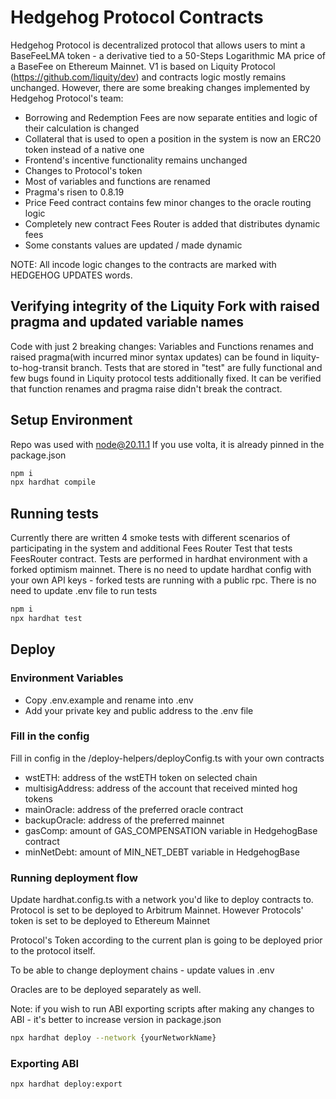# Hedgehog Protocol Contracts

Hedgehog Protocol is decentralized protocol that allows users to mint a BaseFeeLMA token - a derivative tied to a 50-Steps Logarithmic MA
price of a BaseFee on Ethereum Mainnet.
V1 is based on Liquity Protocol (https://github.com/liquity/dev) and contracts logic mostly remains unchanged.
However, there are some breaking changes implemented by Hedgehog Protocol's team:

- Borrowing and Redemption Fees are now separate entities and logic of their calculation is changed
- Collateral that is used to open a position in the system is now an ERC20 token instead of a native one
- Frontend's incentive functionality remains unchanged
- Changes to Protocol's token
- Most of variables and functions are renamed
- Pragma's risen to 0.8.19
- Price Feed contract contains few minor changes to the oracle routing logic
- Completely new contract Fees Router is added that distributes dynamic fees
- Some constants values are updated / made dynamic

NOTE: All incode logic changes to the contracts are marked with HEDGEHOG UPDATES words.

## Verifying integrity of the Liquity Fork with raised pragma and updated variable names

Code with just 2 breaking changes: Variables and Functions renames and raised pragma(with incurred minor syntax updates) can be found in liquity-to-hog-transit branch.
Tests that are stored in "test" are fully functional and few bugs found in Liquity protocol tests additionally fixed.
It can be verified that function renames and pragma raise didn't break the contract.

## Setup Environment

Repo was used with node@20.11.1
If you use volta, it is already pinned in the package.json

```bash
npm i
npx hardhat compile
```

## Running tests

Currently there are written 4 smoke tests with different scenarios of participating in the system and additional Fees Router Test that
tests FeesRouter contract.
Tests are performed in hardhat environment with a forked optimism mainnet.
There is no need to update hardhat config with your own API keys - forked tests are running with a public rpc.
There is no need to update .env file to run tests

```bash
npm i
npx hardhat test
```

## Deploy

### Environment Variables

- Copy .env.example and rename into .env
- Add your private key and public address to the .env file

### Fill in the config

Fill in config in the /deploy-helpers/deployConfig.ts with your own contracts

- wstETH: address of the wstETH token on selected chain
- multisigAddress: address of the account that received minted hog tokens
- mainOracle: address of the preferred oracle contract
- backupOracle: address of the preferred mainnet
- gasComp: amount of GAS_COMPENSATION variable in HedgehogBase contract
- minNetDebt: amount of MIN_NET_DEBT variable in HedgehogBase

### Running deployment flow

Update hardhat.config.ts with a network you'd like to deploy contracts to.
Protocol is set to be deployed to Arbitrum Mainnet. However Protocols' token is set to be deployed to Ethereum Mainnet

Protocol's Token according to the current plan is going to be deployed prior to the protocol itself.

To be able to change deployment chains - update values in .env

Oracles are to be deployed separately as well.

Note: if you wish to run ABI exporting scripts after making any changes to ABI - it's better to increase version in package.json

```bash
npx hardhat deploy --network {yourNetworkName}
```

### Exporting ABI

```bash
npx hardhat deploy:export
```
